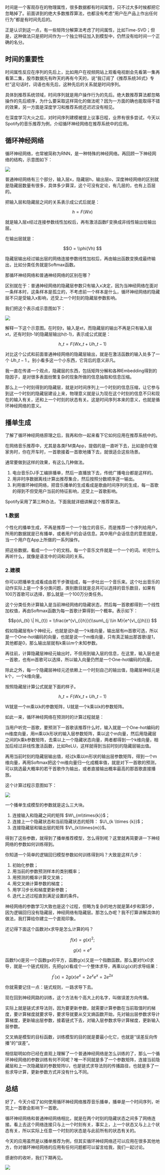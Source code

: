 时间是一个客观存在的物理属性，很多数据都有时间属性，只不过大多时候都把它忽略掉了。前面讲到的绝大多数推荐算法，也都没有考虑“用户在产品上作出任何行为”都是有时间先后的。

正是认识到这一点，有一些矩阵分解算法考虑了时间属性，比如Time-SVD；但是，这种做法只是把时间作为一个独立特征加入到模型中，仍然没有给时间一个正确的名分。

## 时间的重要性

时间属性反应在序列的先后上，比如用户在视频网站上观看电视剧会先看第一集再看第二集，股市数据先有昨天的再有今天的，说“我订阅了《推荐系统36式》专栏”这句话时，词语也有先后，这种先后的关系就是时间序列。

具体到推荐系统领域，时间序列就是用户操作行为的先后。绝大数推荐算法都忽略操作的先后顺序，为什么要采取这样简化的做法呢？因为一方面的确也能取得不错的效果，另一方面是深度学习和推荐系统还迟迟没有相见。

在深度学习大火之后，对时间序列建模被提上议事日程，业界有很多尝试，今天以Spotify的音乐推荐为例，介绍循环神经网络在推荐系统中的应用。

## 循环神经网络

循环神经网络，也常被简称为RNN，是一种特殊的神经网络。再回顾一下神经网络的结构，示意图如下：

![](https://static001.geekbang.org/resource/image/61/c6/61177f813f5f493966f8f9beaa395dc6.png?wh=1064*826)

普通神经网络有三个部分，输入层x，隐藏层h，输出层o，深度神经网络的区别就是隐藏层数量有很多，具体多少算深，这个可没有定论，有几层的，也有上百层的。

把输入层和隐藏层之间的关系表示成公式后就是：

$$h = F(Wx) $$

就是输入层x经过连接参数线性加权后，再有激活函数F变换成非线性输出给输出层。

在输出层就是：

$$O = \\phi(Vh) $$

隐藏层输出经过输出层的网络连接参数线性加权后，再由输出函数变换成最终输出，比如分类任务就是Softmax函数。

那循环神经网络和普通神经网络的区别在哪？

区别就在于：普通神经网络的隐藏层参数只有输入x决定，因为当神经网络在面对一条样本时，这条样本是孤立的，不考虑前一个样本是什么，循环神经网络的隐藏层不只是受输入x影响，还受上一个时刻的隐藏层参数影响。

我们把这个表示成示意图如下：

![](https://static001.geekbang.org/resource/image/28/71/285fdbb62e517ddb2099d3b6c87f8371.png?wh=1920*886)

解释一下这个示意图。在时刻t，输入是xt，而隐藏层的输出不再是只有输入层xt，还有时刻t-1的隐藏层输出h(t-1)，表示成公式就是：

$$h\_{t} = F(Wx\_{t} + Uh\_{t-1})$$

对比这个公式和前面普通神经网络的隐藏层输出，就是在激活函数的输入处多了一个 $Uh\_{t-1}$ 。别小看多这一个小东西，它背后的意义非凡。

我一直在传递一个观点，隐藏层的东西，包括矩阵分解和各种Embedding得到的隐因子，是对很多表面纷繁复杂的现象所做的信息抽取和信息压缩。

那么上一个时刻得到的隐藏层，就是对时间序列上一个时刻的信息压缩，让它参与到这一个时刻的隐藏层建设上来，物理意义就是认为现在这个时刻的信息不只和现在的输入有关，还和上一个时刻的状态有关。这是时间序列本来的意义，也就是循环神经网络的意义。

## 播单生成

了解了循环神经网络原理之后，我再和你一起来看下它如何应用在推荐系统中的。

在网络音乐推荐中，尤其是各类FM类App，提倡的是一直听下去，比如是你在做家务时，你在开车时，一首歌接着一首歌地播下去，就很适合这些场景。

通常要做到这样的效果，有这么几种做法。

1. 电台音乐DJ手工编排播单，然后一直播放下去，传统广播电台都是这样的。
2. 用非时序数据离线计算出推荐集合，然后按照分数顺序逐一输出。
3. 利用循环神经网络，把音乐播单的生成看成是歌曲时间序列的生成，每一首歌的得到不但受用户当前的特征影响，还受上一首歌影响。

Spotify采用了第三种办法，下面我就详细讲解这个推荐算法。

### 1.数据

个性化的播单生成，不再是推荐一个一个独立的音乐，而是推荐一个序列给用户。所用的数据就是已有播单，或者用户的会话信息。其中用户会话信息的意思就是，当一个用户在App上所做的一系列操作。

把这些数据，看成一个一个的文档，每一个音乐文件就是一个一个的词。听完什么再听什么，就像是语言中的词和词的关系。

### 2.建模

你可以把播单生成看成由若干步骤组成，每一步吐出一个音乐来。这个吐出音乐的动作实际上是一个多分类问题，类别数目就是总共可以选择的音乐数目，如果有100万首歌可以选择，那么就是一个100万分类任务。

这个分类任务计算输入是当前神经网络的隐藏状态，然后每一首歌都得到一个线性加权值，再由Softmax函数为每一首歌计算得到一个概率。表示如下：

$$p(o\_{ti} \| h\_{t}) = \\frac{e^{v\_{i}h}}{\\sum\_{j \\in M}{e^{v\_{j}h}}} $$

假如隐藏层有k个神经元，也就是说h是一个k维向量，输出层有m首歌可选，所以是一个One-hot编码的向量，也就是说一个m维向量，只有真正输出那首歌i是1，其他都是0，那么输出层就有k乘以m个未知参数。

再往前，计算隐藏层神经元输出时，不但用到输入层的信息，在这里，输入层也是一首歌，也有m首歌可以选择，所以输入向量仍然是一个One-hot编码的向量。

除此之外，每一个隐藏层神经元还依赖上一个时刻自己的输出值，隐藏层神经元是k个，一个k维向量。

按照隐藏层计算公式就是下面的样子。

$$h\_{t} = F(Wx\_{t} + Uh\_{t-1})$$

W就是一个m乘以k的参数矩阵，U就是一个k乘以k的参数矩阵。

如此一来，循环神经网络在预测时的计算过程就是：

当用户听完一首歌，要预测下一首歌该推荐什么时，输入就是一个One-hot编码的m维度向量，用m乘以k形状的输入层参数矩阵，乘以这个m向量，然后用隐藏层之间的k乘k参数矩阵，去乘以上一个隐藏状态向量，两者都得到一个k维向量，相加后经过非线性激活函数，比如ReLU，这样就得到当前时刻的隐藏层输出值。

再用当前时刻的隐藏层输出值，经过k乘以m形状的输出层参数矩阵，得到一个m维向量，再用Softmax把这个m维向量归一化成概率值，就是对下一首歌的预测，可以挑选最大概率的若干首歌作为输出，或者直接输出概率最高的那首歌直接播放。

这个计算过程示意图如下：

![](https://static001.geekbang.org/resource/image/79/28/79e67fc2dd3172dd1e331d6ebd5e9a28.png?wh=1920*892)

一个播单生成模型的参数就是这么三大块。

1. 连接输入和隐藏之间的矩阵 $W\_{m\\times{k}}$；
2. 连接上一个隐藏状态和当前隐藏状态的矩阵： $U\_{k \\times {k}}$；
3. 连接隐藏层和输出层的矩阵 $V\_{k\\times{m}}$。

得到了这些参数，就得到了播单推荐模型，怎么得到呢？这里就再简要讲一下神经网络的参数如何训练得到。

你知道一个简单的逻辑回归模型参数如何训练得到吗？大致是这样几步：

1. 初始化参数；
2. 用当前的参数预测样本的类别概率；
3. 用预测的概率计算交叉熵；
4. 用交叉熵计算参数的梯度；
5. 用学习步长和梯度更新参数；
6. 迭代上述过程直到满足设置的条件。

神经网络的参数学习大致也是这个过程，但略为复杂的地方就是第4步和第5步，因为逻辑回归没有隐藏层，神经网络有隐藏层。那怎么办呢？我不打算讲解具体的做法，我打算给你建立一个直观印象。

还记得下面这个函数对x求导是怎么计算的吗？

$$f(x) = g(x)^2;$$

$$g(x) = e^x$$

函数f(x)是另一个函数gx的平方，函数g(x)又是一个指数函数。那么要对f(x0求导，就是一个链式规则，先把g(x)看成个一个整体求导，再乘以g(x)的求导结果：

$$f^{’}(x) = 2g(x)e^{x} = 2e^{x}e^{x} = 2e^{2x}$$

你就需要记住一点：链式规则，一路求导下去。

现在回到神经网路的训练，这个方法有个高大上的名字，叫做误差方向传播。

实际上就是链式求导法则，因为要更新参数，就需要计算参数在当前取值时的梯度，要计算梯度就要求导，要求导就要从交叉熵函数开始，先对输出层参数求导计算梯度，更新输出层参数，接着链式下去，对输入层参数求导计算梯度，更新输入层参数。

交叉熵是模型的目标函数，训练模型的目的就是要最小化它，也就是“误差反向传播”的“误差”。

相信聪明如你已经在直观上理解了一个普通神经网络是怎么训练的了，那么一个循环神经网络的参数训练有何不同呢？唯一不同就是多了一个参数矩阵，连接当前隐藏层和上一次隐藏层的参数矩阵U，也是链式求导法则的传播路径，也就是多了一些求导计算，更新参数方式并没有什么不同。

## 总结

好了，今天介绍了如何使用循环神经网络推荐音乐播单，播单是一个时间序列，听完上一首歌会影响下一首歌。

循环神经网络和普通神经网络相比，就是在两个时刻的隐藏状态之间多了网络连接。看上去这个网络连接只与上一个时刻有关，事实上，上一个状态又与上上个状态有关，所以实际上任意一个时刻的状态是与此前所有的状态有关的。

今天的应用虽然是以播单推荐为例，但其实循环神经网络还可以应用在很多其他地方，你对循环神经网络的应用有任何问题都可以留言给我，我们一起讨论。

感谢你的收听，我们下期再见。

![](https://static001.geekbang.org/resource/image/10/50/1025014d381c4913aae6eaef553d7750.jpg?wh=3560*2008)
